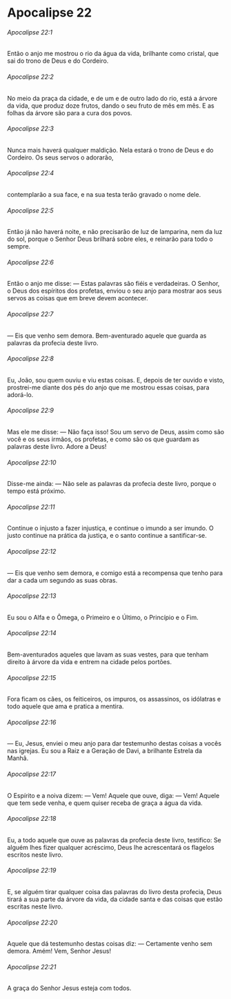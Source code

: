 # Apocalipse 22

###### Apocalipse 22:1

Então o anjo me mostrou o rio da água da vida, brilhante como cristal, que sai do trono de Deus e do Cordeiro.

###### Apocalipse 22:2

No meio da praça da cidade, e de um e de outro lado do rio, está a árvore da vida, que produz doze frutos, dando o seu fruto de mês em mês. E as folhas da árvore são para a cura dos povos.

###### Apocalipse 22:3

Nunca mais haverá qualquer maldição. Nela estará o trono de Deus e do Cordeiro. Os seus servos o adorarão,

###### Apocalipse 22:4

contemplarão a sua face, e na sua testa terão gravado o nome dele.

###### Apocalipse 22:5

Então já não haverá noite, e não precisarão de luz de lamparina, nem da luz do sol, porque o Senhor Deus brilhará sobre eles, e reinarão para todo o sempre.

###### Apocalipse 22:6

Então o anjo me disse: — Estas palavras são fiéis e verdadeiras. O Senhor, o Deus dos espíritos dos profetas, enviou o seu anjo para mostrar aos seus servos as coisas que em breve devem acontecer.

###### Apocalipse 22:7

— Eis que venho sem demora. Bem-aventurado aquele que guarda as palavras da profecia deste livro.

###### Apocalipse 22:8

Eu, João, sou quem ouviu e viu estas coisas. E, depois de ter ouvido e visto, prostrei-me diante dos pés do anjo que me mostrou essas coisas, para adorá-lo.

###### Apocalipse 22:9

Mas ele me disse: — Não faça isso! Sou um servo de Deus, assim como são você e os seus irmãos, os profetas, e como são os que guardam as palavras deste livro. Adore a Deus!

###### Apocalipse 22:10

Disse-me ainda: — Não sele as palavras da profecia deste livro, porque o tempo está próximo.

###### Apocalipse 22:11

Continue o injusto a fazer injustiça, e continue o imundo a ser imundo. O justo continue na prática da justiça, e o santo continue a santificar-se.

###### Apocalipse 22:12

— Eis que venho sem demora, e comigo está a recompensa que tenho para dar a cada um segundo as suas obras.

###### Apocalipse 22:13

Eu sou o Alfa e o Ômega, o Primeiro e o Último, o Princípio e o Fim.

###### Apocalipse 22:14

Bem-aventurados aqueles que lavam as suas vestes, para que tenham direito à árvore da vida e entrem na cidade pelos portões.

###### Apocalipse 22:15

Fora ficam os cães, os feiticeiros, os impuros, os assassinos, os idólatras e todo aquele que ama e pratica a mentira.

###### Apocalipse 22:16

— Eu, Jesus, enviei o meu anjo para dar testemunho destas coisas a vocês nas igrejas. Eu sou a Raiz e a Geração de Davi, a brilhante Estrela da Manhã.

###### Apocalipse 22:17

O Espírito e a noiva dizem: — Vem! Aquele que ouve, diga: — Vem! Aquele que tem sede venha, e quem quiser receba de graça a água da vida.

###### Apocalipse 22:18

Eu, a todo aquele que ouve as palavras da profecia deste livro, testifico: Se alguém lhes fizer qualquer acréscimo, Deus lhe acrescentará os flagelos escritos neste livro.

###### Apocalipse 22:19

E, se alguém tirar qualquer coisa das palavras do livro desta profecia, Deus tirará a sua parte da árvore da vida, da cidade santa e das coisas que estão escritas neste livro.

###### Apocalipse 22:20

Aquele que dá testemunho destas coisas diz: — Certamente venho sem demora. Amém! Vem, Senhor Jesus!

###### Apocalipse 22:21

A graça do Senhor Jesus esteja com todos.

